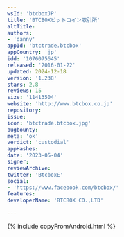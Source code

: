 ```yaml
---
wsId: 'btcboxJP'
title: 'BTCBOXビットコイン取引所'
altTitle: 
authors:
- 'danny'
appId: 'btctrade.btcbox'
appCountry: 'jp'
idd: '1076075645'
released: '2016-01-22'
updated: 2024-12-18
version: '1.238'
stars: 2.8
reviews: 15
size: '11413504'
website: 'http://www.btcbox.co.jp'
repository: 
issue: 
icon: 'btctrade.btcbox.jpg'
bugbounty: 
meta: 'ok'
verdict: 'custodial'
appHashes: 
date: '2023-05-04'
signer: 
reviewArchive: 
twitter: 'BtcboxE'
social:
- 'https://www.facebook.com/btcbox/'
features: 
developerName: 'BTCBOX CO.,LTD'

---
```


{% include copyFromAndroid.html %}
